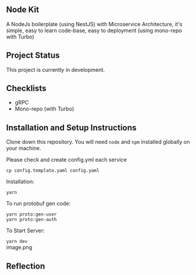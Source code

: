## Node Kit

A NodeJs boilerplate (using NestJS) with Microservice Architecture, it's simple, easy to learn code-base, easy to deployment (using mono-repo with Turbo)

## Project Status
This project is currently in development.

## Checklists
- gRPC
- Mono-repo (with Turbo)

## Installation and Setup Instructions

Clone down this repository. You will need `node` and `npm` installed globally on your machine.  

Please check and create config.yml each service 

```cp config.template.yaml config.yaml```

Installation:

```yarn```

To run protobuf gen code:  

```yarn proto:gen-user```  
```yarn proto:gen-auth```  

To Start Server:

```yarn dev```  
image.png
## Reflection